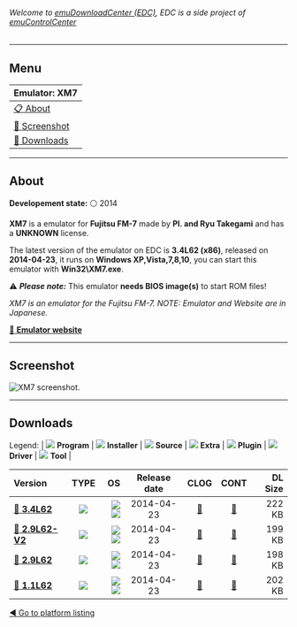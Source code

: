 ###### Welcome to [emuDownloadCenter (EDC)](https://github.com/PhoenixInteractiveNL/emuDownloadCenter/wiki/), EDC is a side project of [emuControlCenter](https://github.com/PhoenixInteractiveNL/emuControlCenter/wiki/)
***
## Menu
| **Emulator: XM7** |
|:---------|
| [:clipboard: About](#about) |
| [:sunrise: Screenshot](#screenshot) |
| [:floppy_disk: Downloads](#downloads) |
***
## About
**Developement state:** :white_circle: 2014

**XM7** is a emulator for **Fujitsu FM-7** made by **PI. and Ryu Takegami** and has a **UNKNOWN** license.

The latest version of the emulator on EDC is **3.4L62 (x86)**, released on **2014-04-23**, it runs on **Windows XP,Vista,7,8,10**, you can start this emulator with **Win32\XM7.exe**.

:warning: _**Please note:**_ This emulator **needs BIOS image(s)** to start ROM files!

_XM7 is an emulator for the Fujitsu FM-7. NOTE: Emulator and Website are in Japanese._

[:link: **Emulator website**](http://xm7.la.coocan.jp/xm7/xm7.html)
***
## Screenshot
![](https://raw.githubusercontent.com/PhoenixInteractiveNL/emuDownloadCenter/master/hooks/xm7/emulator_screen_01.jpg "XM7 screenshot.")
***
## Downloads
Legend: | 
![](https://raw.githubusercontent.com/wiki/PhoenixInteractiveNL/emuDownloadCenter/images_misc/icon_program_24.png) **Program** | 
![](https://raw.githubusercontent.com/wiki/PhoenixInteractiveNL/emuDownloadCenter/images_misc/icon_installer_24.png) **Installer** | 
![](https://raw.githubusercontent.com/wiki/PhoenixInteractiveNL/emuDownloadCenter/images_misc/icon_source_code_24.png) **Source** | 
![](https://raw.githubusercontent.com/wiki/PhoenixInteractiveNL/emuDownloadCenter/images_misc/icon_extra_24.png) **Extra** | 
![](https://raw.githubusercontent.com/wiki/PhoenixInteractiveNL/emuDownloadCenter/images_misc/icon_plugin_24.png) **Plugin** | 
![](https://raw.githubusercontent.com/wiki/PhoenixInteractiveNL/emuDownloadCenter/images_misc/icon_driver_24.png) **Driver** | 
![](https://raw.githubusercontent.com/wiki/PhoenixInteractiveNL/emuDownloadCenter/images_misc/icon_tool_24.png) **Tool** | 
 
| Version | TYPE | OS | Release date | CLOG | CONT | DL Size |
|:--------|:----:|---:|:------------:|:----:|:----:|--------:|
| [:floppy_disk: **3.4L62**](https://github.com/PhoenixInteractiveNL/edc-repo0003/raw/master/xm7/3.4L62.7z) | ![](https://raw.githubusercontent.com/wiki/PhoenixInteractiveNL/emuDownloadCenter/images_misc/icon_program_24.png) | ![](https://raw.githubusercontent.com/wiki/PhoenixInteractiveNL/emuDownloadCenter/images_misc/logo_windows_24.png)![](https://raw.githubusercontent.com/wiki/PhoenixInteractiveNL/emuDownloadCenter/images_misc/icon_32-bit_24.png) | 2014-04-23 | [:page_facing_up:](https://github.com/PhoenixInteractiveNL/edc-repo0003/blob/master/xm7/3.4L62_changelog.txt) | [:mag_right:](https://github.com/PhoenixInteractiveNL/edc-repo0003/blob/master/xm7/3.4L62_contents.txt) | 222 KB |
| [:floppy_disk: **2.9L62-V2**](https://github.com/PhoenixInteractiveNL/edc-repo0003/raw/master/xm7/2.9L62-V2.7z) | ![](https://raw.githubusercontent.com/wiki/PhoenixInteractiveNL/emuDownloadCenter/images_misc/icon_program_24.png) | ![](https://raw.githubusercontent.com/wiki/PhoenixInteractiveNL/emuDownloadCenter/images_misc/logo_windows_24.png)![](https://raw.githubusercontent.com/wiki/PhoenixInteractiveNL/emuDownloadCenter/images_misc/icon_32-bit_24.png) | 2014-04-23 | [:page_facing_up:](https://github.com/PhoenixInteractiveNL/edc-repo0003/blob/master/xm7/2.9L62-V2_changelog.txt) | [:mag_right:](https://github.com/PhoenixInteractiveNL/edc-repo0003/blob/master/xm7/2.9L62-V2_contents.txt) | 199 KB |
| [:floppy_disk: **2.9L62**](https://github.com/PhoenixInteractiveNL/edc-repo0003/raw/master/xm7/2.9L62.7z) | ![](https://raw.githubusercontent.com/wiki/PhoenixInteractiveNL/emuDownloadCenter/images_misc/icon_program_24.png) | ![](https://raw.githubusercontent.com/wiki/PhoenixInteractiveNL/emuDownloadCenter/images_misc/logo_windows_24.png)![](https://raw.githubusercontent.com/wiki/PhoenixInteractiveNL/emuDownloadCenter/images_misc/icon_32-bit_24.png) | 2014-04-23 | [:page_facing_up:](https://github.com/PhoenixInteractiveNL/edc-repo0003/blob/master/xm7/2.9L62_changelog.txt) | [:mag_right:](https://github.com/PhoenixInteractiveNL/edc-repo0003/blob/master/xm7/2.9L62_contents.txt) | 198 KB |
| [:floppy_disk: **1.1L62**](https://github.com/PhoenixInteractiveNL/edc-repo0003/raw/master/xm7/1.1L62.7z) | ![](https://raw.githubusercontent.com/wiki/PhoenixInteractiveNL/emuDownloadCenter/images_misc/icon_program_24.png) | ![](https://raw.githubusercontent.com/wiki/PhoenixInteractiveNL/emuDownloadCenter/images_misc/logo_windows_24.png)![](https://raw.githubusercontent.com/wiki/PhoenixInteractiveNL/emuDownloadCenter/images_misc/icon_32-bit_24.png) | 2014-04-23 | [:page_facing_up:](https://github.com/PhoenixInteractiveNL/edc-repo0003/blob/master/xm7/1.1L62_changelog.txt) | [:mag_right:](https://github.com/PhoenixInteractiveNL/edc-repo0003/blob/master/xm7/1.1L62_contents.txt) | 202 KB |

[:arrow_backward: Go to platform listing](https://github.com/PhoenixInteractiveNL/emuDownloadCenter/wiki/EDC-Platform-List)
